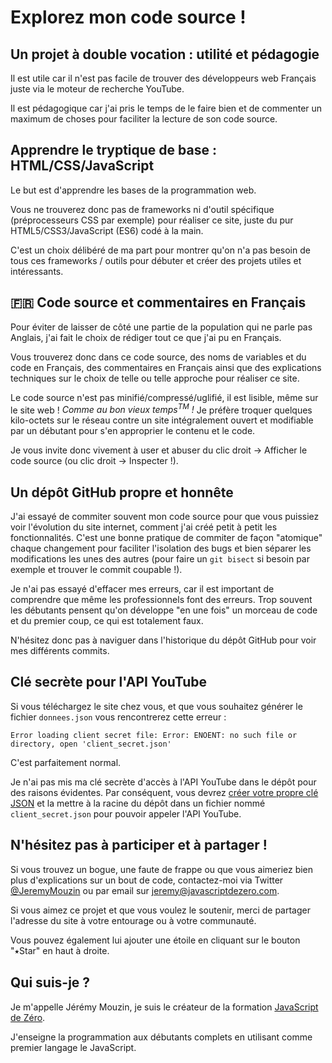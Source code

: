 # Explorez mon code source !

## Un projet à double vocation : utilité et pédagogie

Il est utile car il n'est pas facile de trouver des développeurs web Français juste via le moteur de recherche YouTube.

Il est pédagogique car j'ai pris le temps de le faire bien et de commenter un maximum de choses pour faciliter la lecture de son code source.

## Apprendre le tryptique de base : HTML/CSS/JavaScript

Le but est d'apprendre les bases de la programmation web.

Vous ne trouverez donc pas de frameworks ni d'outil spécifique (préprocesseurs CSS par exemple) pour réaliser ce site, juste du pur HTML5/CSS3/JavaScript (ES6) codé à la main.

C'est un choix délibéré de ma part pour montrer qu'on n'a pas besoin de tous ces frameworks / outils pour débuter et créer des projets utiles et intéressants.

## 🇫🇷 Code source et commentaires en Français

Pour éviter de laisser de côté une partie de la population qui ne parle pas Anglais, j'ai fait le choix de rédiger tout ce que j'ai pu en Français.

Vous trouverez donc dans ce code source, des noms de variables et du code en Français, des commentaires en Français ainsi que des explications techniques sur le choix de telle ou telle approche pour réaliser ce site.

Le code source n'est pas minifié/compressé/uglifié, il est lisible, même sur le site web ! <i>Comme au bon vieux temps<sup>TM</sup> !</i> Je préfère troquer quelques kilo-octets sur le réseau contre un site intégralement ouvert et modifiable par un débutant pour s'en approprier le contenu et le code.

Je vous invite donc vivement à user et abuser du clic droit -> Afficher le code source (ou clic droit -> Inspecter !).

## Un dépôt GitHub propre et honnête

J'ai essayé de commiter souvent mon code source pour que vous puissiez voir l'évolution du site internet, comment j'ai créé petit à petit les fonctionnalités. C'est une bonne pratique de commiter de façon "atomique" chaque changement pour faciliter l'isolation des bugs et bien séparer les modifications les unes des autres (pour faire un `git bisect` si besoin par exemple et trouver le commit coupable !).

Je n'ai pas essayé d'effacer mes erreurs, car il est important de comprendre que même les professionnels font des erreurs. Trop souvent les débutants pensent qu'on développe "en une fois" un morceau de code et du premier coup, ce qui est totalement faux.

N'hésitez donc pas à naviguer dans l'historique du dépôt GitHub pour voir mes différents commits.

## Clé secrète pour l'API YouTube

Si vous téléchargez le site chez vous, et que vous souhaitez générer le fichier `donnees.json` vous rencontrerez cette erreur :

```
Error loading client secret file: Error: ENOENT: no such file or directory, open 'client_secret.json'
```

C'est parfaitement normal.

Je n'ai pas mis ma clé secrète d'accès à l'API YouTube dans le dépôt pour des raisons évidentes. Par conséquent, vous devrez [créer votre propre clé JSON](https://developers.google.com/youtube/v3/quickstart/nodejs#step_1_turn_on_the_api_name) et la mettre à la racine du dépôt dans un fichier nommé `client_secret.json` pour pouvoir appeler l'API YouTube.

## N'hésitez pas à participer et à partager !

Si vous trouvez un bogue, une faute de frappe ou que vous aimeriez bien plus d'explications sur un bout de code, contactez-moi via Twitter [@JeremyMouzin](https://www.jeremymouzin.com) ou par email sur jeremy@javascriptdezero.com.

Si vous aimez ce projet et que vous voulez le soutenir, merci de partager l'adresse du site à votre entourage ou à votre communauté.

Vous pouvez également lui ajouter une étoile en cliquant sur le bouton "⭑Star" en haut à droite.

## Qui suis-je ?

Je m'appelle Jérémy Mouzin, je suis le créateur de la formation [JavaScript de Zéro](https://www.javascriptdezero.com).

J'enseigne la programmation aux débutants complets en utilisant comme premier langage le JavaScript.
